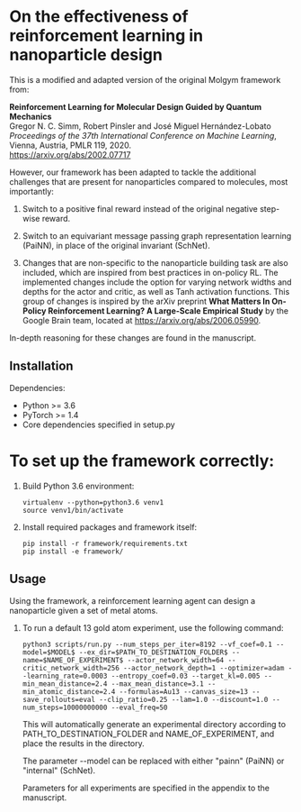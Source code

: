 # On the effectiveness of reinforcement learning in nanoparticle design
This is a modified and adapted version of the original Molgym framework from:

**Reinforcement Learning for Molecular Design Guided by Quantum Mechanics**<br>
Gregor N. C. Simm, Robert Pinsler and José Miguel Hernández-Lobato <br>
*Proceedings of the 37th International Conference on Machine Learning*, Vienna, Austria, PMLR 119, 2020.<br>
https://arxiv.org/abs/2002.07717

However, our framework has been adapted to tackle the additional challenges that are present for nanoparticles compared to molecules, most importantly:

1. Switch to a positive final reward instead of the original negative step-wise reward.

2. Switch to an equivariant message passing graph representation learning (PaiNN), in place of the original invariant (SchNet).

3. Changes that are non-specific to the nanoparticle building task are also included, which are inspired from best practices in on-policy RL. The implemented changes include the option for varying network widths and depths for the actor and critic, as well as Tanh activation functions. 
This group of changes is inspired by the arXiv preprint **What Matters In On-Policy Reinforcement Learning? A Large-Scale Empirical Study** by the Google Brain team, located at https://arxiv.org/abs/2006.05990.

In-depth reasoning for these changes are found in the manuscript.


## Installation

Dependencies:
* Python  >= 3.6
* PyTorch >= 1.4
* Core dependencies specified in setup.py

# To set up the framework correctly:

1. Build Python 3.6 environment:
   ```text
   virtualenv --python=python3.6 venv1
   source venv1/bin/activate
   ```

2. Install required packages and framework itself:
   ```text
   pip install -r framework/requirements.txt
   pip install -e framework/
   ```

## Usage

Using the framework, a reinforcement learning agent can design a nanoparticle given a set of metal atoms. 

1. To run a default 13 gold atom experiment, use the following command:

    ```
    python3 scripts/run.py --num_steps_per_iter=8192 --vf_coef=0.1 --model=$MODEL$ --ex_dir=$PATH_TO_DESTINATION_FOLDER$ --name=$NAME_OF_EXPERIMENT$ --actor_network_width=64 --critic_network_width=256 --actor_network_depth=1 --optimizer=adam --learning_rate=0.0003 --entropy_coef=0.03 --target_kl=0.005 --min_mean_distance=2.4 --max_mean_distance=3.1 --min_atomic_distance=2.4 --formulas=Au13 --canvas_size=13 --save_rollouts=eval --clip_ratio=0.25 --lam=1.0 --discount=1.0 --num_steps=10000000000 --eval_freq=50
    ```
    
    This will automatically generate an experimental directory according to PATH_TO_DESTINATION_FOLDER and NAME_OF_EXPERIMENT, and place the results in the     directory. 
    
    The parameter --model can be replaced with either "painn" (PaiNN) or "internal" (SchNet).
    
    Parameters for all experiments are specified in the appendix to the manuscript.

